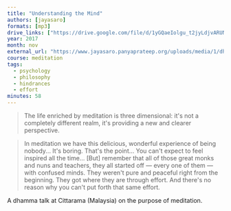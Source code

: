 ```yaml
---
title: "Understanding the Mind"
authors: [jayasaro]
formats: [mp3]
drive_links: ["https://drive.google.com/file/d/1yGQaeIolgu_t2jyLdjvARUN15TrNZPsA/view?usp=drivesdk"]
year: 2017
month: nov
external_url: "https://www.jayasaro.panyaprateep.org/uploads/media/1/dhamma_talks/files/2560/2560.11.09%20Dhamma%20Talk%20at%20Cittarama%20Malaysia.mp3"
course: meditation
tags:
  - psychology
  - philosophy
  - hindrances
  - effort
minutes: 58
---
```


> The life enriched by meditation is three dimensional: it's not a completely different realm, it's providing a new and clearer perspective.

> In meditation we have this delicious, wonderful experience of being nobody... It's boring. That's the point... You can't expect to feel inspired all the time... [But] remember that all of those great monks and nuns and teachers, they all started off — every one of them — with confused minds. They weren't pure and peaceful right from the beginning. They got where they are through effort. And there's no reason why you can't put forth that same effort.

A dhamma talk at Cittarama (Malaysia) on the purpose of meditation.
